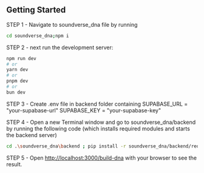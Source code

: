 ## Getting Started
STEP 1 - 
Navigate to soundverse_dna file by running 
```bash
cd soundverse_dna;npm i
```
STEP 2 -
next run the development server:
```bash
npm run dev
# or
yarn dev
# or
pnpm dev
# or
bun dev
```
STEP 3 -
Create .env file in backend folder containing 
SUPABASE_URL = "your-supabase-url"
SUPABASE_KEY = "your-supabase-key"

STEP 4 -
Open a new Terminal window and go to soundverse_dna/backend by running the following code (which installs required modules and starts the backend server)
```bash
cd .\soundverse_dna\backend ; pip install -r soundverse_dna/backend/requirements.txt ; uvicorn main:app --reload
```
STEP 5 -
Open [http://localhost:3000/build-dna](http://localhost:3000/build-dna) with your browser to see the result.
